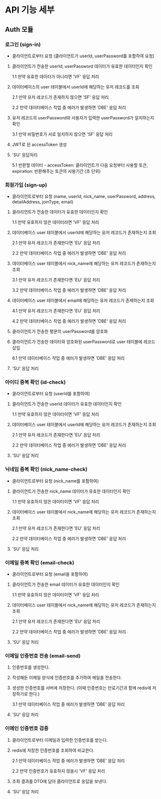 # API 기능 세부
  
## Auth 모듈
  
### 로그인 (sign-in)

- 클라이언트로부터 요청 (클라이언트가 userId, userPassword를 포함하여 요청)
1. 클라이언트가 전송한 userId, userPassword 데이터가 유효한 데이터인지 확인 

    1.1 만약 유효한 데이터가 아니라면 'VF' 응답 처리

2. 데이터베이스의 user 테이블에서 userId에 해당하는 유저 레코드를 조회

    2.1 만약 유저 레코드가 존재하지 않으면 'SF' 응답 처리

    2.2 만약 데이터베이스 작업 중 에러가 발생하면 'DBE' 응답 처리

3. 유저 레코드의 userPassword와 사용자가 입력한 userPassword가 일치하는지 확인

    3.1 만약 비밀번호가 서로 일치하지 않으면 'SF' 응답 처리

4. JWT로 된 accessToken 생성

5. 'SU' 응답처리

    5.1 반환할 데이터 - accessToken: 클라이언트가 다음 요청부터 사용할 토큰, 
    expiration: 반환해주는 토큰의 사용기간 (초 단위)

### 회원가입 (sign-up)

- 클라이언트로부터 요청 (name, userId, nick_name, userPassword, address, detailAddress, joinType, email)
1. 클라리언트가 전송한 데이터가 유효한 데이터인지 확인

    1.1 만약 유효하지 않은 데이터라면 'VF' 응답 처리


2. 데이터베이스 user 테이블에서 userId에 해당하는 유저 레코드가 존재하는지 조회

    2.1 만약 유저 레코드가 존재한다면 'EU' 응답 처리

    2.2 만약 데이터베이스 작업 중 에러가 발생하면 'DBE' 응답 처리


3. 데이터베이스 user 테이블에서 nick_name에 해당하는 유저 레코드가 존재하는지 조회

    3.1 만약 유저 레코드가 존재한다면 'EU' 응답 처리

    3.2 만약 데이터베이스 작업 중 에러가 발생하면 'DBE' 응답 처리


4. 데이터베이스 user 테이블에서 email에 해당하는 유저 레코드가 존재하는지 조회

    4.1 만약 유저 레코드가 존재한다면 'EU' 응답 처리

    4.2 만약 데이터베이스 작업 중 에러가 발생하면 'DBE' 응답 처리


5. 클라이언트가 전송한 평문의 userPassword를 암호화


6. 클라이언트가 전송한 데이터와 암호화된 userPassword로 user 테이블에 레코드 삽입

    6.1 만약 데이터베이스 작업 중 에러가 발생하면 'DBE' 응답 처리

8. 'SU' 응답 처리

### 아이디 중복 확인 (id-check)

- 클라이언트로부터 요청 (userId를 포함하여)
1. 클라이언트가 전송한 userId 데이터가 유효한 데이터인지 확인

    1.1 만약 유효하지 않은 데이터이면 'VF' 응답 처리

2. 데이터베이스 user 테이블에서 userId에 해당하는 유저 레코드가 존재하는지 조회

    2.1 만약 유저 레코드가 존재한다면 'EU' 응답 처리

    2.2 만약 데이터베이스 작업 중 에러가 발생하면 'DBE' 응답 처리

3. 'SU' 응답 처리

### 닉네임 중복 확인 (nick_name-check)

- 클라이언트로부터 요청 (nick_name를 포함하여)
1. 클라이언트가 전송한 nick_name 데이터가 유효한 데이터인지 확인

    1.1 만약 유효하지 않은 데이터이면 'VF' 응답 처리

2. 데이터베이스 user 테이블에서 nick_name에 해당하는 유저 레코드가 존재하는지 조회

    2.1 만약 유저 레코드가 존재한다면 'EU' 응답 처리

    2.2 만약 데이터베이스 작업 중 에러가 발생하면 'DBE' 응답 처리

3. 'SU' 응답 처리

### 이메일 중복 확인 (email-check)

- 클라이언트로부터 요청 (email을 포함하여)
1. 클라이언트가 전송한 email 데이터가 유효한 데이터인지 확인

    1.1 만약 유효하지 않은 데이터이면 'VF' 응답 처리

2. 데이터베이스 user 테이블에서 nick_name에 해당하는 유저 레코드가 존재하는지 조회

    2.1 만약 유저 레코드가 존재한다면 'EU' 응답 처리

    2.2 만약 데이터베이스 작업 중 에러가 발생하면 'DBE' 응답 처리

3. 'SU' 응답 처리

### 이메일 인증번호 전송 (email-send)

1. 인증번호를 생성한다.

2. 작성해둔 이메일 양식에 인증번호를 추가하여 메일을 전송한다.

3. 생성한 인증번호를 서버에 저장한다. (이때 인증번호는 만료기간과 함께 redis에 저장하기로 한다.)

    3.1 만약 데이터베이스 작업 중 에러가 발생하면 'DBE' 응답 처리

4. 'SU' 응답 처리

### 이메인 인증번호 검증
    
1. 클라이언트로부터 이메일과 입력한 인증번호를 받는다.
    
2. redis에 저장한 인증번호를 조회하여 비교한다.

    2.1 만약 데이터베이스 작업 중 에러가 발생하면 'DBE' 응답 처리

    2.2 만약 인증번호가 유효하지 않을시 'VF' 응답 처리
    
3. 조회 결과를 DTO에 담아 클라이언트로 응답을 보낸다.

4. 'SU' 응답 처리